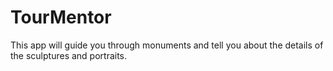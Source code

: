 # TourMentor
This app will guide you through monuments and tell you about the details of the sculptures and portraits.
